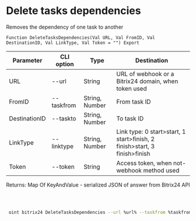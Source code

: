 ﻿---
sidebar_position: 24
---

# Delete tasks dependencies
 Removes the dependency of one task to another



`Function DeleteTasksDependencies(Val URL, Val FromID, Val DestinationID, Val LinkType, Val Token = "") Export`

 | Parameter | CLI option | Type | Destination |
 |-|-|-|-|
 | URL | --url | String | URL of webhook or a Bitrix24 domain, when token used |
 | FromID | --taskfrom | String, Number | From task ID |
 | DestinationID | --taskto | String, Number | To task ID |
 | LinkType | --linktype | String, Number | Link type: 0 start>start, 1 start>finish, 2 finish>start, 3 finish>finish |
 | Token | --token | String | Access token, when not-webhook method used |

 
 Returns: Map Of KeyAndValue - serialized JSON of answer from Bitrix24 API

<br/>




	


```sh title="CLI command example"
 
 oint bitrix24 DeleteTasksDependencies --url %url% --taskfrom %taskfrom% --taskto %taskto% --linktype %linktype% --token %token%

```


